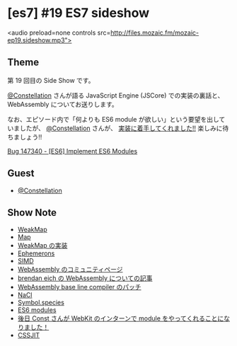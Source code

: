 # [es7] #19 ES7 sideshow

<audio preload=none controls src=http://files.mozaic.fm/mozaic-ep19.sideshow.mp3"></audio>


## Theme

第 19 回目の Side Show です。

[@Constellation](https://twitter.com/Constellation) さんが語る JavaScript Engine (JSCore) での実装の裏話と、 WebAssembly についてお送りします。

なお、エピソード内で「何よりも ES6 module が欲しい」という要望を出していましたが、 [@Constellation](https://twitter.com/Constellation) さんが、 [実装に着手してくれました!!](http://t.umblr.com/redirect?z=https%3A%2F%2Fplus.google.com%2F+YusukeSUZUKI%2Fposts%2FCtKaHMhXrEH&t=OWMxZmRiYmMxZjQwNTJiZmZkNmY5Mzc5ZWI2ZjY3NGYxZDJiZGQ4NCxvVk9uSjZwVA%3D%3D) 楽しみに待ちましょう!!

[Bug 147340 - [ES6] Implement ES6 Modules](http://t.umblr.com/redirect?z=https%3A%2F%2Fbugs.webkit.org%2Fshow_bug.cgi%3Fid%3D147340&t=YjJiY2YxNGUwYzM5NTQwNWZiYTE2Y2RhZGQ4ZDExODQ0ZWYxNWMwZSxvVk9uSjZwVA%3D%3D)


## Guest

- [@Constellation](https://twitter.com/Constellation)


## Show Note

- [WeakMap](http://t.umblr.com/redirect?z=https%3A%2F%2Fdeveloper.mozilla.org%2Fen-US%2Fdocs%2FWeb%2FJavaScript%2FReference%2FGlobal_Objects%2FWeakMap&t=N2U2NTdkYjg5NDMwNWRmNWYzMDc1NDE0MDUyYWFkNmUxNTA3ZDM5YyxvVk9uSjZwVA%3D%3D)
- [Map](http://t.umblr.com/redirect?z=https%3A%2F%2Fdeveloper.mozilla.org%2Fen-US%2Fdocs%2FWeb%2FJavaScript%2FReference%2FGlobal_Objects%2FMap&t=YzZlZTBiZTJiYTQxYjFmZmNiNDJmNWQxM2Y3YWRkMDM1MzdjY2RlMSxvVk9uSjZwVA%3D%3D)
- [WeakMap の実装](http://t.umblr.com/redirect?z=https%3A%2F%2Fesdiscuss.org%2Ftopic%2Ftemplate-site-objects-and-weakmap&t=ZGNiNDA0NTI0ZjE3ZjY2YjA4M2E5NTc4YjliMzk5YzczOTJhNDhlZCxvVk9uSjZwVA%3D%3D)
- [Ephemerons](http://t.umblr.com/redirect?z=http%3A%2F%2Fdl.acm.org%2Fcitation.cfm%3Fid%3D263733&t=NTU1NDNkZjM2NGYwMWY5OTNjMmJkNjE2Njk1MWZlZDUwOTlhMmRjOSxvVk9uSjZwVA%3D%3D)
- [SIMD](http://t.umblr.com/redirect?z=https%3A%2F%2Fdeveloper.mozilla.org%2Fja%2Fdocs%2FWeb%2FJavaScript%2FReference%2FGlobal_Objects%2FSIMD&t=NTA3ZjJiY2E5OTRmYmFlZjc5YjNmNjg2YjJlYTA1ZWFjZTE3MDQwYSxvVk9uSjZwVA%3D%3D)
- [WebAssembly のコミュニティページ](http://t.umblr.com/redirect?z=https%3A%2F%2Fwww.w3.org%2Fcommunity%2Fwebassembly%2F&t=M2ExNTQzZDU3Y2U1MzA2Y2I1MmM3ODgyYTg4MDllZDNkMTMzZDhhYSxvVk9uSjZwVA%3D%3D)
- [brendan eich の WebAssembly についての記事](http://t.umblr.com/redirect?z=https%3A%2F%2Fbrendaneich.com%2F2015%2F06%2Ffrom-asm-js-to-webassembly%2F&t=ODc2ODY3N2Y0Y2VlNWRkNGRjZTljMzgwZjg3MTdkMjg3ZWZlNjM2ZSxvVk9uSjZwVA%3D%3D)
- [WebAssembly base line compiler のパッチ](http://t.umblr.com/redirect?z=http%3A%2F%2Ftrac.webkit.org%2Fchangeset%2F187531&t=YjViNTNiNjljNzgxYWRhYzY5MDcwYTUwNjI1ZWQ5OWVjMjU5YzVmNyxvVk9uSjZwVA%3D%3D)
- [NaCl](http://t.umblr.com/redirect?z=https%3A%2F%2Fdeveloper.chrome.com%2Fnative-client&t=YThiMDQ0M2RkNTY0Nzk4OGEzZjQ1OWJiYjc5ZTc1Zjk2NGViYTc0OSxvVk9uSjZwVA%3D%3D)
- [Symbol.species](http://t.umblr.com/redirect?z=https%3A%2F%2Fdeveloper.mozilla.org%2Fen-US%2Fdocs%2FWeb%2FJavaScript%2FReference%2FGlobal_Objects%2FSymbol%2Fspecies&t=YjNiNDE0OTk3NWU3NzY0NDgxN2VmNGY3ODAxZThlZjI2NDE1M2UyNSxvVk9uSjZwVA%3D%3D)
- [ES6 modules](http://t.umblr.com/redirect?z=http%3A%2F%2Fwww.2ality.com%2F2014%2F09%2Fes6-modules-final.html&t=YzlkNGRiOWQyMDA0ZmQwMDBlMjI5ZDY0ZTQ0NzZhZmY0YTBjODg5MyxvVk9uSjZwVA%3D%3D)
- [後日 Const さんが WebKit のインターンで module をやってくれることになりました！](http://t.umblr.com/redirect?z=https%3A%2F%2Fplus.google.com%2F+YusukeSUZUKI%2Fposts%2FCtKaHMhXrEH&t=OWMxZmRiYmMxZjQwNTJiZmZkNmY5Mzc5ZWI2ZjY3NGYxZDJiZGQ4NCxvVk9uSjZwVA%3D%3D)
- [CSSJIT](http://t.umblr.com/redirect?z=https%3A%2F%2Fgroups.google.com%2Fa%2Fchromium.org%2Fforum%2F%23%21topic%2Fblink-dev%2FtL4LjQq8lNI%2Fdiscussion&t=MDVmNGY5ZTg2MGIzZjFlYzhkODNmYWI4NTdhMmZlMTJlZmI3NzVjMCxvVk9uSjZwVA%3D%3D)
